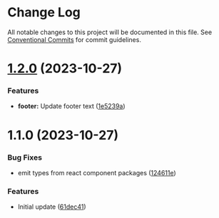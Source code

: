 # Change Log

All notable changes to this project will be documented in this file.
See [Conventional Commits](https://conventionalcommits.org) for commit guidelines.

# [1.2.0](https://github.com/HundredBeans/getting-started-example/compare/footer@1.1.0...footer@1.2.0) (2023-10-27)


### Features

* **footer:** Update footer text ([1e5239a](https://github.com/HundredBeans/getting-started-example/commit/1e5239a00826d4c6c124b606f3cf666715abdba4))





# 1.1.0 (2023-10-27)


### Bug Fixes

* emit types from react component packages ([124611e](https://github.com/HundredBeans/getting-started-example/commit/124611e46cf4d07f337d3e9e522378a7f50116c9))


### Features

* Initial update ([61dec41](https://github.com/HundredBeans/getting-started-example/commit/61dec4179a6e6eba78d237194b171b559c8b78cd))
